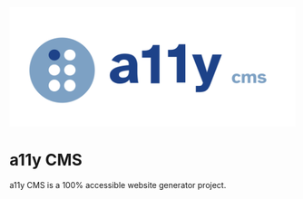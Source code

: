 ![a11y CMS](profile/logo-a11y.png)
# a11y CMS
a11y CMS is a 100% accessible website generator project.
